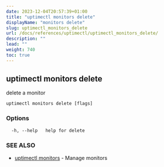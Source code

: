 ```yaml
---
date: 2023-12-04T20:57:39+01:00
title: "uptimectl monitors delete"
displayName: "monitors delete"
slug: uptimectl_monitors_delete
url: /docs/references/uptimectl/uptimectl_monitors_delete/
description: ""
lead: ""
weight: 740
toc: true
---
```

## uptimectl monitors delete

delete a monitor

```
uptimectl monitors delete [flags]
```

### Options

```
  -h, --help   help for delete
```

### SEE ALSO

* [uptimectl monitors](/docs/references/uptimectl/uptimectl_monitors/)	 - Manage monitors

